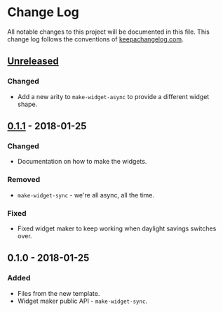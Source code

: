 # Change Log
All notable changes to this project will be documented in this file. This change log follows the conventions of [keepachangelog.com](http://keepachangelog.com/).

## [Unreleased]
### Changed
- Add a new arity to `make-widget-async` to provide a different widget shape.

## [0.1.1] - 2018-01-25
### Changed
- Documentation on how to make the widgets.

### Removed
- `make-widget-sync` - we're all async, all the time.

### Fixed
- Fixed widget maker to keep working when daylight savings switches over.

## 0.1.0 - 2018-01-25
### Added
- Files from the new template.
- Widget maker public API - `make-widget-sync`.

[Unreleased]: https://github.com/your-name/rs-landscapes/compare/0.1.1...HEAD
[0.1.1]: https://github.com/your-name/rs-landscapes/compare/0.1.0...0.1.1
